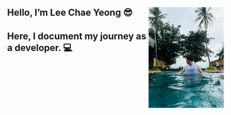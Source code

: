 <h2> <img align='right' src="https://github.com/iChaeYeong/IChaeYeong/blob/main/Profile_photo" alt="Profile Image" width="175" /> Hello, I’m Lee Chae Yeong 😎</h2>   
<h2>Here, I document my journey as a developer. 💻 </h2>




<!--
**iChaeYeong/IChaeYeong** is a ✨ _special_ ✨ repository because its `README.md` (this file) appears on your GitHub profile.

Here are some ideas to get you started:

- 🔭 I’m currently working on ...
- 🌱 I’m currently learning ...
- 👯 I’m looking to collaborate on ...
- 🤔 I’m looking for help with ...
- 💬 Ask me about ...
- 📫 How to reach me: ...
- 😄 Pronouns: ...
- ⚡ Fun fact: ...
-->
